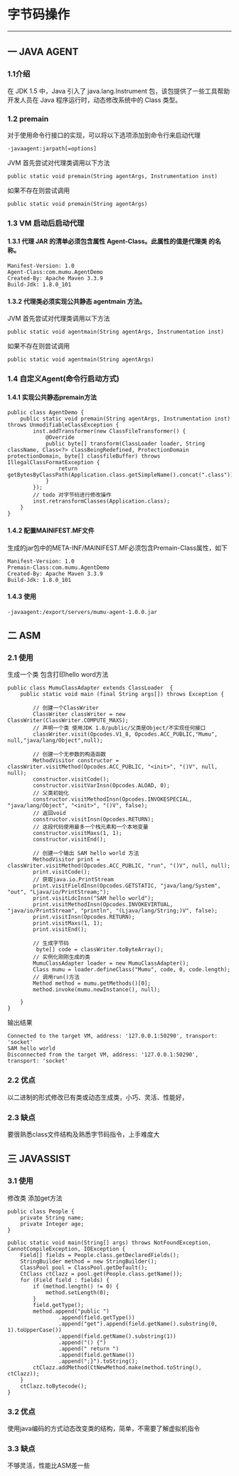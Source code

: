 # 字节码操作
---
## 一 JAVA AGENT
### 1.1介绍
在 JDK 1.5 中，Java 引入了 java.lang.Instrument 包，该包提供了一些工具帮助开发人员在 Java 程序运行时，动态修改系统中的 Class 类型。

### 1.2 premain
对于使用命令行接口的实现，可以将以下选项添加到命令行来启动代理 

    -javaagent:jarpath[=options]
JVM 首先尝试对代理类调用以下方法

    public static void premain(String agentArgs, Instrumentation inst)
如果不存在则尝试调用    

    public static void premain(String agentArgs)  
### 1.3 VM 启动后启动代理  
#### 1.3.1 代理 JAR 的清单必须包含属性 Agent-Class。此属性的值是代理类 的名称。
    Manifest-Version: 1.0
    Agent-Class:com.mumu.AgentDemo
    Created-By: Apache Maven 3.3.9
    Build-Jdk: 1.8.0_101
#### 1.3.2 代理类必须实现公共静态 agentmain 方法。
JVM 首先尝试对代理类调用以下方法

    public static void agentmain(String agentArgs, Instrumentation inst)
如果不存在则尝试调用    

    public static void agentmain(String agentArgs)  
### 1.4 自定义Agent(命令行启动方式)    
#### 1.4.1 实现公共静态premain方法
    public class AgentDemo {
        public static void premain(String agentArgs, Instrumentation inst) throws UnmodifiableClassException {
            inst.addTransformer(new ClassFileTransformer() {
                @Override
                public byte[] transform(ClassLoader loader, String className, Class<?> classBeingRedefined, ProtectionDomain protectionDomain, byte[] classfileBuffer) throws IllegalClassFormatException {
                    return getBytesByClassPath(Application.class.getSimpleName().concat(".class"));
                }
            });
            // todo 对字节码进行修改操作
            inst.retransformClasses(Application.class);
        }    
    }
#### 1.4.2 配置MAINIFEST.MF文件
生成的jar包中的META-INF/MAINIFEST.MF必须包含Premain-Class属性，如下

    Manifest-Version: 1.0
    Premain-Class:com.mumu.AgentDemo
    Created-By: Apache Maven 3.3.9
    Build-Jdk: 1.8.0_101
#### 1.4.3 使用
    -javaagent:/export/servers/mumu-agent-1.0.0.jar 
## 二 ASM
### 2.1 使用
生成一个类 包含打印hello word方法

    public class MumuClassAdapter extends ClassLoader  {
        public static void main (final String args[]) throws Exception {
    
            // 创建一个ClassWriter
            ClassWriter classWriter = new ClassWriter(ClassWriter.COMPUTE_MAXS);
            // 声明一个类 使用JDK 1.8/public/父类是Object/不实现任何接口
            classWriter.visit(Opcodes.V1_8, Opcodes.ACC_PUBLIC,"Mumu", null,"java/lang/Object",null);
    
            // 创建一个无参数的构造函数
            MethodVisitor constructor = classWriter.visitMethod(Opcodes.ACC_PUBLIC, "<init>", "()V", null, null);
            constructor.visitCode();
            constructor.visitVarInsn(Opcodes.ALOAD, 0);
            // 父类初始化
            constructor.visitMethodInsn(Opcodes.INVOKESPECIAL, "java/lang/Object", "<init>", "()V", false);
            // 返回void
            constructor.visitInsn(Opcodes.RETURN);
            // 这段代码使用最多一个栈元素和一个本地变量
            constructor.visitMaxs(1, 1);
            constructor.visitEnd();
    
            // 创建一个输出 SAM hello world 方法
            MethodVisitor print = classWriter.visitMethod(Opcodes.ACC_PUBLIC, "run", "()V", null, null);
            print.visitCode();
            // 获取java.io.PrintStream
            print.visitFieldInsn(Opcodes.GETSTATIC, "java/lang/System", "out", "Ljava/io/PrintStream;");
            print.visitLdcInsn("SAM hello world");
            print.visitMethodInsn(Opcodes.INVOKEVIRTUAL, "java/io/PrintStream", "println", "(Ljava/lang/String;)V", false);
            print.visitInsn(Opcodes.RETURN);
            print.visitMaxs(1, 1);
            print.visitEnd();
    
            // 生成字节码
             byte[] code = classWriter.toByteArray();
            // 实例化刚刚生成的类
            MumuClassAdapter loader = new MumuClassAdapter();
            Class mumu = loader.defineClass("Mumu", code, 0, code.length);
            // 调用run()方法
            Method method = mumu.getMethods()[0];
            method.invoke(mumu.newInstance(), null);
    
        }
    }
输出结果

    Connected to the target VM, address: '127.0.0.1:50290', transport: 'socket'
    SAM hello world
    Disconnected from the target VM, address: '127.0.0.1:50290', transport: 'socket'

### 2.2 优点
以二进制的形式修改已有类或动态生成类，小巧、灵活、性能好，
### 2.3 缺点
要很熟悉class文件结构及熟悉字节码指令，上手难度大

## 三 JAVASSIST 
### 3.1 使用
修改类 添加get方法
     
    public class People {
        private String name;
        private Integer age;
    }

    public static void main(String[] args) throws NotFoundException, CannotCompileException, IOException {
        Field[] fields = People.class.getDeclaredFields();
        StringBuilder method = new StringBuilder();
        ClassPool pool = ClassPool.getDefault();
        CtClass ctClazz = pool.get(People.class.getName());
        for (Field field : fields) {
            if (method.length() != 0) {
                method.setLength(0);
            }
            field.getType();
            method.append("public ")
                    .append(field.getType())
                    .append("get").append(field.getName().substring(0, 1).toUpperCase())
                    .append(field.getName().substring(1))
                    .append("() {")
                    .append(" return ")
                    .append(field.getName())
                    .append(";}").toString();
            ctClazz.addMethod(CtNewMethod.make(method.toString(), ctClazz));
        }
        ctClazz.toBytecode();
    }

### 3.2 优点
使用java编码的方式动态改变类的结构，简单，不需要了解虚拟机指令
### 3.3 缺点
不够灵活，性能比ASM差一些

           

